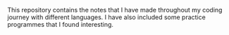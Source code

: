 This repository contains the notes that I have made throughout my coding journey with different languages. I have also included some practice programmes that I found interesting.
